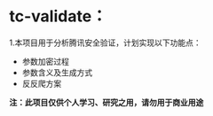 # tc-validate：
1.本项目用于分析腾讯安全验证，计划实现以下功能点：

* 参数加密过程
* 参数含义及生成方式
* 反反爬方案


**注：此项目仅供个人学习、研究之用，请勿用于商业用途**